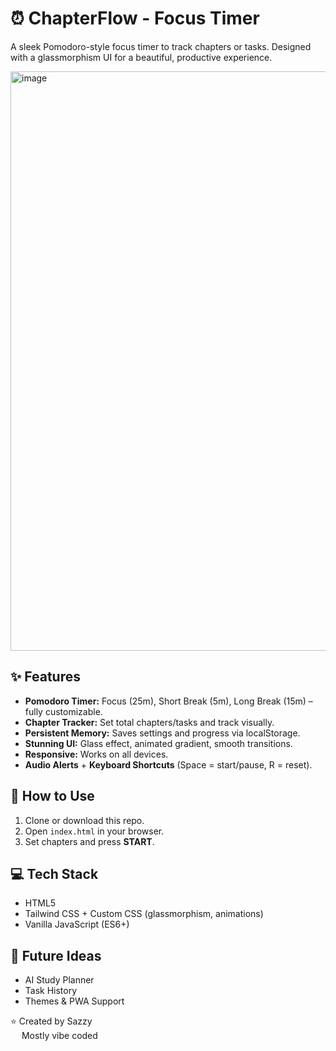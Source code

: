 <h1>⏰ ChapterFlow - Focus Timer</h1>
<p>A sleek Pomodoro-style focus timer to track chapters or tasks. Designed with a glassmorphism UI for a beautiful, productive experience.</p>

<img width="1899" height="927" alt="image" src="https://github.com/user-attachments/assets/d59043d3-57fc-4ee3-986a-27050f2cc892" />

<h2>✨ Features</h2>
<ul>
  <li><b>Pomodoro Timer:</b> Focus (25m), Short Break (5m), Long Break (15m) – fully customizable.</li>
  <li><b>Chapter Tracker:</b> Set total chapters/tasks and track visually.</li>
  <li><b>Persistent Memory:</b> Saves settings and progress via localStorage.</li>
  <li><b>Stunning UI:</b> Glass effect, animated gradient, smooth transitions.</li>
  <li><b>Responsive:</b> Works on all devices.</li>
  <li><b>Audio Alerts</b> + <b>Keyboard Shortcuts</b> (Space = start/pause, R = reset).</li>
</ul>

<h2>🚀 How to Use</h2>
<ol>
  <li>Clone or download this repo.</li>
  <li>Open <code>index.html</code> in your browser.</li>
  <li>Set chapters and press <b>START</b>.</li>
</ol>

<h2>💻 Tech Stack</h2>
<ul>
  <li>HTML5</li>
  <li>Tailwind CSS + Custom CSS (glassmorphism, animations)</li>
  <li>Vanilla JavaScript (ES6+)</li>
</ul>

<h2>🔮 Future Ideas</h2>
<ul>
  <li>AI Study Planner</li>
  <li>Task History</li>
  <li>Themes & PWA Support</li>
</ul>
<p>⭐ Created by Sazzy <br>
   &emsp; Mostly vibe coded</p>
